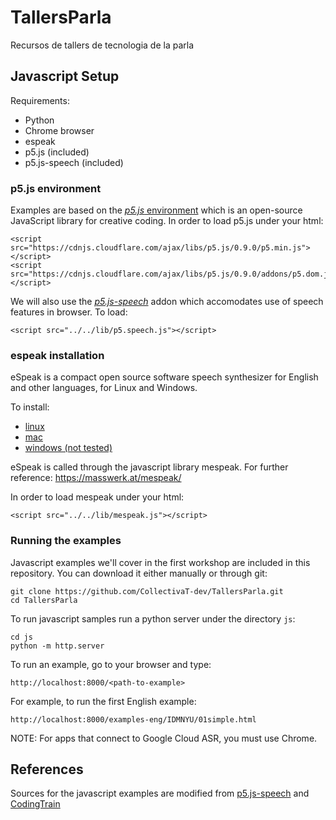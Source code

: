 # TallersParla
Recursos de tallers de tecnologia de la parla

## Javascript Setup

Requirements:
- Python
- Chrome browser 
- espeak
- p5.js (included)
- p5.js-speech (included)

### p5.js environment

Examples are based on the [*p5.js* environment](https://p5js.org/reference/) which is an open-source JavaScript library for creative coding. In order to load p5.js under your html:

```
<script src="https://cdnjs.cloudflare.com/ajax/libs/p5.js/0.9.0/p5.min.js"></script>
<script src="https://cdnjs.cloudflare.com/ajax/libs/p5.js/0.9.0/addons/p5.dom.js"></script>
```

We will also use the [*p5.js-speech*](https://idmnyu.github.io/p5.js-speech/) addon which accomodates use of speech features in browser. To load:

```
<script src="../../lib/p5.speech.js"></script>
```

### espeak installation

eSpeak is a compact open source software speech synthesizer for English and other languages, for Linux and Windows. 

To install:
- [linux](https://vitux.com/convert-text-to-voice-with-espeak-on-ubuntu/)
- [mac](http://macappstore.org/espeak/)
- [windows (not tested)](https://support.office.com/en-us/article/How-to-download-Text-to-Speech-languages-for-Windows-10-d5a6b612-b3ae-423f-afa5-4f6caf1ec5d3)

eSpeak is called through the javascript library mespeak. For further reference: https://masswerk.at/mespeak/

In order to load mespeak under your html:

```
<script src="../../lib/mespeak.js"></script>
```

### Running the examples

Javascript examples we'll cover in the first workshop are included in this repository. You can download it either manually or through git:

```
git clone https://github.com/CollectivaT-dev/TallersParla.git
cd TallersParla
```

To run javascript samples run a python server under the directory `js`:

```
cd js
python -m http.server
```

To run an example, go to your browser and type:

```
http://localhost:8000/<path-to-example>
```

For example, to run the first English example:

```
http://localhost:8000/examples-eng/IDMNYU/01simple.html
```

NOTE: For apps that connect to Google Cloud ASR, you must use Chrome.

## References

Sources for the javascript examples are modified from [p5.js-speech](https://github.com/IDMNYU/p5.js-speech) and [CodingTrain](https://github.com/CodingTrain/website/tree/master/CodingChallenges)

